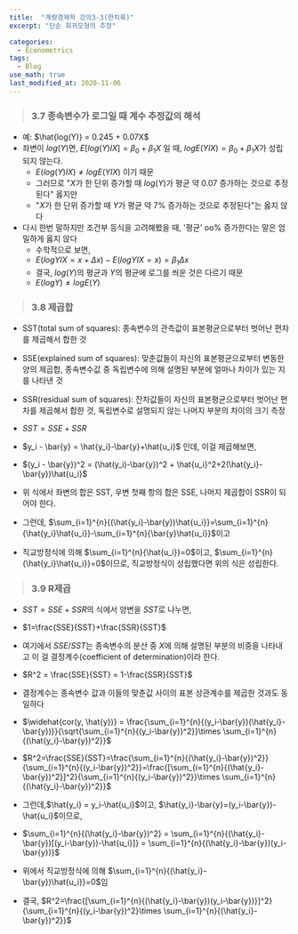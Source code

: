 ```yaml
---
title:  "계량경제학 강의3-3(한치록)"
excerpt: "단순 회귀모형의 추정"

categories:
  - Econometrics
tags:
  - Blog
use_math: true
last_modified_at: 2020-11-06
---
```


> ### 3.7 종속변수가 로그일 때 계수 추정값의 해석

* 예: $\hat{log(Y)} = 0.245 + 0.07X$
* 좌변이 $log(Y)$면, $E[log(Y)IX]=\beta_0 +\beta_1X$ 일 때, $logE(YIX) = \beta_0 + \beta_1X$가 성립되지 않는다.
	* $E(log(Y)IX) \ne logE(YIX)$ 이기 때문
	* 그러므로 "$X$가 한 단위 증가할 때 $log(Y)$가 평균 약 0.07 증가하는 것으로 추정된다" 옳지만
	* "$X$가 한 단위 증가할 때 $Y$가 평균 약 7% 증가하는 것으로 추정된다"는 옳지 않다
* 다시 한번 말하지만 조건부 등식을 고려해봤을 때, '평균' oo% 증가한다는 말은 엄밀하게 옳지 않다
	* 수학적으로 보면,
	* $E(logYIX = x+\Delta x) - E(logYIX=x) = \beta_1\Delta x$
	* 결국, $log(Y)$의 평균과 $Y$의 평균에 로그를 씌운 것은 다르기 때문 
	* $E(logY) \ne logE(Y)$

> ### 3.8  제곱합

* SST(total sum of squares): 종속변수의 관측값이 표본평균으로부터 벗어난 편차를 제곱해서 합한 것
* SSE(explained sum of squares): 맞춘값들이 자신의 표본평균으로부터 변동한 양의 제곱합, 종속변수값 중 독립변수에 의해 설명된 부분에 얼마나 차이가 있는 지를 나타낸 것
* SSR(residual sum of squares): 잔차값들이 자신의 표본평균으로부터 벗어난 편차를 제곱해서 합한 것, 독립변수로 설명되지 않는 나머지 부분의 차이의 크기 측정

* $SST = SSE + SSR$
* $y_i - \bar{y} = \hat{y_i}-\bar{y}+\hat{u_i}$ 인데, 이걸 제곱해보면,
* $(y_i - \bar{y})^2 = (\hat(y_i)-\bar{y})^2 + \hat{u_i}^2+2(\hat{y_i}-\bar{y})\hat{u_i}$
* 위 식에서 좌변의 합은 SST, 우변 첫째 항의 합은 SSE, 나머지 제곱합이 SSR이 되어야 한다.
* 그런데, $\sum_{i=1}^{n}{(\hat{y_i}-\bar{y})\hat{u_i}}=\sum_{i=1}^{n}{\hat{y_i}\hat{u_i}}-\sum_{i=1}^{n}{\bar{y}\hat{u_i}}$이고
* 직교방정식에 의해 $\sum_{i=1}^{n}{\hat{u_i}}=0$이고, $\sum_{i=1}^{n}{\hat{y_i}\hat{u_i}}=0$이므로, 직교방정식이 성립했다면 위의 식은 성립한다.

> ### 3.9 R제곱

* $SST = SSE + SSR$의 식에서 양변을 $SST$로 나누면,
* $1=\frac{SSE}{SST}+\frac{SSR}{SST}$
* 여기에서 $SSE/SST$는 종속변수의 분산 중 $X$에 의해 설명된 부분의 비중을 나타내고 이 걸 결정계수(coefficient of determination)이라 한다.
* $R^2 = \frac{SSE}{SST} = 1-\frac{SSR}{SST}$

* 결정계수는 종속변수 값과 이들의 맞춘값 사이의 표본 상관계수를 제곱한 것과도 동일하다
* $\widehat{cor(y, \hat{y})} = \frac{\sum_{i=1}^{n}{(y_i-\bar{y})(\hat{y_i}-\bar{y})}}{\sqrt{\sum_{i=1}^{n}{(y_i-\bar{y})^2}}\times \sum_{i=1}^{n}{(\hat{y_i}-\bar{y})^2}}$
* $R^2=\frac{SSE}{SST}=\frac{\sum_{i=1}^{n}{(\hat{y_i}-\bar{y})^2}}{\sum_{i=1}^{n}{(y_i-\bar{y})^2}}=\frac{[\sum_{i=1}^{n}{(\hat{y_i}-\bar{y})^2}]^2}{\sum_{i=1}^{n}{(y_i-\bar{y})^2}}\times \sum_{i=1}^{n}{(\hat{y_i}-\bar{y})^2}}$
* 그런데,$\hat{y_i} = y_i-\hat{u_i}$이고, $\hat{y_i}-\bar{y}=(y_i-\bar{y})-\hat{u_i}$이므로,
* $\sum_{i=1}^{n}{(\hat{y_i}-\bar{y})^2} = \sum_{i=1}^{n}{(\hat{y_i}-\bar{y})[(y_i-\bar{y})-\hat{u_i}]} = \sum_{i=1}^{n}{(\hat{y_i}-\bar{y})(y_i-\bar{y})}$
* 위에서 직교방정식에 의해 $\sum_{i=1}^{n}{(\hat{y_i}-\bar{y})\hat{u_i}}=0$임
* 결국, $R^2=\frac{[\sum_{i=1}^{n}{(\hat{y_i}-\bar{y})(y_i-\bar{y})}]^2}{\sum_{i=1}^{n}{(y_i-\bar{y})^2}\times \sum_{i=1}^{n}{(\hat{y_i}-\bar{y})^2}}$